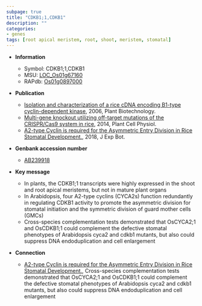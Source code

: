 ```yaml
---
subpage: true
title: "CDKB1;1,CDKB1"
description: ""
categories:
- genes
tags: [root apical meristem, root, shoot, meristem, stomatal]
---
```


* **Information**  
    + Symbol: CDKB1;1,CDKB1  
    + MSU: [LOC_Os01g67160](http://rice.plantbiology.msu.edu/cgi-bin/ORF_infopage.cgi?orf=LOC_Os01g67160)  
    + RAPdb: [Os01g0897000](http://rapdb.dna.affrc.go.jp/viewer/gbrowse_details/irgsp1?name=Os01g0897000)  

* **Publication**  
    + [Isolation and characterization of a rice cDNA encoding B1-type cyclin-dependent kinase](http://www.ncbi.nlm.nih.gov/pubmed?term=Isolation+and+characterization+of+a+rice+cDNA+encoding+B1-type+cyclin-dependent+kinase%5BTitle%5D), 2006, Plant Biotechnology.
    + [Multi-gene knockout utilizing off-target mutations of the CRISPR/Cas9 system in rice](http://www.ncbi.nlm.nih.gov/pubmed?term=Multi-gene+knockout+utilizing+off-target+mutations+of+the+CRISPR/Cas9+system+in+rice%5BTitle%5D), 2014, Plant Cell Physiol.
    + [A2-type Cyclin is required for the Asymmetric Entry Division in Rice Stomatal Development.](http://www.ncbi.nlm.nih.gov/pubmed?term=A2-type+Cyclin+is+required+for+the+Asymmetric+Entry+Division+in+Rice+Stomatal+Development.%5BTitle%5D), 2018, J Exp Bot.

* **Genbank accession number**  
    + [AB239918](http://www.ncbi.nlm.nih.gov/nuccore/AB239918)

* **Key message**  
    + In plants, the CDKB1;1 transcripts were highly expressed in the shoot and root apical meristems, but not in mature plant organs
    + In Arabidopsis, four A2-type cyclins (CYCA2s) function redundantly in regulating CDKB1 activity to promote the asymmetric division for stomatal initiation and the symmetric division of guard mother cells (GMCs)
    + Cross-species complementation tests demonstrated that OsCYCA2;1 and OsCDKB1;1 could complement the defective stomatal phenotypes of Arabidopsis cyca2 and cdkb1 mutants, but also could suppress DNA endoduplication and cell enlargement

* **Connection**  
    + [A2-type Cyclin is required for the Asymmetric Entry Division in Rice Stomatal Development.](http://www.ncbi.nlm.nih.gov/pubmed?term=A2-type+Cyclin+is+required+for+the+Asymmetric+Entry+Division+in+Rice+Stomatal+Development.%5BTitle%5D),  Cross-species complementation tests demonstrated that OsCYCA2;1 and OsCDKB1;1 could complement the defective stomatal phenotypes of Arabidopsis cyca2 and cdkb1 mutants, but also could suppress DNA endoduplication and cell enlargement



